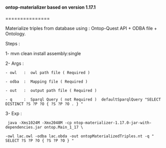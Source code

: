 <h4>ontop-materializer based on version 1.17.1</h4>
===============

Materialize triples from database using : Ontop-Quest API + ODBA file + Ontology.

Steps : 

 1- mvn clean install assembly:single
 
 2- Args :
 
    - owl   :  owl path file ( Required )
    
    - odba  :  Mapping file ( Required )
    
    - out   :  output path file ( Required )
    
    - q     :  Sparql Query ( not Required )  defaultSparqlQuery "SELECT DISTINCT ?S ?P ?O { ?S ?P ?O . } " 
    
  3- Exp    :
  
     java -Xms1024M -Xmx2048M -cp ntop-materializer-1.17.0-jar-with-dependencies.jar ontop.Main_1_17 \
             
    -owl lac.owl -odba lac.obda -out ontopMaterializedTriples.nt -q " SELECT ?S ?P ?O { ?S ?P ?O } "
